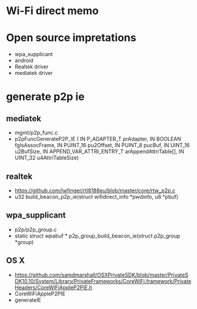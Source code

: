 # Wi-Fi direct memo

# Open source impretations
* wpa_supplicant
* android
* Realtek driver
* mediatek driver

# generate p2p ie

## mediatek
* mgmt/p2p_func.c
* p2pFuncGenerateP2P_IE ( IN P_ADAPTER_T prAdapter, IN BOOLEAN fgIsAssocFrame, IN PUINT_16 pu2Offset, IN PUINT_8 pucBuf, IN UINT_16 u2BufSize, IN APPEND_VAR_ATTRI_ENTRY_T arAppendAttriTable[], IN UINT_32 u4AttriTableSize)

## realtek
* https://github.com/lwfinger/rtl8188eu/blob/master/core/rtw_p2p.c
* u32 build_beacon_p2p_ie(struct wifidirect_info *pwdinfo, u8 *pbuf)

## wpa_supplicant
* p2p/p2p_group.c 
* static struct wpabuf * p2p_group_build_beacon_ie(struct p2p_group *group)

## OS X
* https://github.com/samdmarshall/OSXPrivateSDK/blob/master/PrivateSDK10.10/System/Library/PrivateFrameworks/CoreWiFi.framework/PrivateHeaders/CoreWiFiAppleP2PIE.h
* CoreWiFiAppleP2PIE
* generateIE
